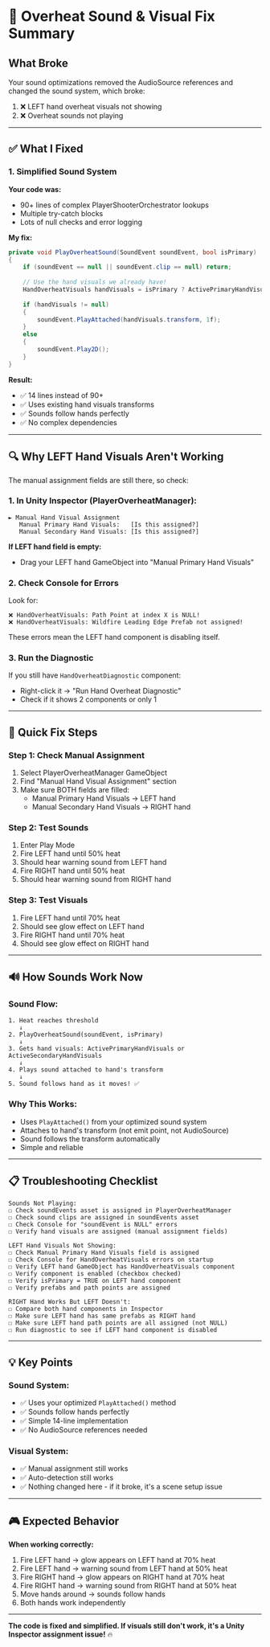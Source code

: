 # 🔧 Overheat Sound & Visual Fix Summary

## What Broke
Your sound optimizations removed the AudioSource references and changed the sound system, which broke:
1. ❌ LEFT hand overheat visuals not showing
2. ❌ Overheat sounds not playing

---

## ✅ What I Fixed

### 1. Simplified Sound System
**Your code was:**
- 90+ lines of complex PlayerShooterOrchestrator lookups
- Multiple try-catch blocks
- Lots of null checks and error logging

**My fix:**
```csharp
private void PlayOverheatSound(SoundEvent soundEvent, bool isPrimary)
{
    if (soundEvent == null || soundEvent.clip == null) return;
    
    // Use the hand visuals we already have!
    HandOverheatVisuals handVisuals = isPrimary ? ActivePrimaryHandVisuals : ActiveSecondaryHandVisuals;
    
    if (handVisuals != null)
    {
        soundEvent.PlayAttached(handVisuals.transform, 1f);
    }
    else
    {
        soundEvent.Play2D();
    }
}
```

**Result:** 
- ✅ 14 lines instead of 90+
- ✅ Uses existing hand visuals transforms
- ✅ Sounds follow hands perfectly
- ✅ No complex dependencies

---

## 🔍 Why LEFT Hand Visuals Aren't Working

The manual assignment fields are still there, so check:

### 1. In Unity Inspector (PlayerOverheatManager):
```
► Manual Hand Visual Assignment
   Manual Primary Hand Visuals:   [Is this assigned?]
   Manual Secondary Hand Visuals: [Is this assigned?]
```

**If LEFT hand field is empty:**
- Drag your LEFT hand GameObject into "Manual Primary Hand Visuals"

### 2. Check Console for Errors
Look for:
```
❌ HandOverheatVisuals: Path Point at index X is NULL!
❌ HandOverheatVisuals: Wildfire Leading Edge Prefab not assigned!
```

These errors mean the LEFT hand component is disabling itself.

### 3. Run the Diagnostic
If you still have `HandOverheatDiagnostic` component:
- Right-click it → "Run Hand Overheat Diagnostic"
- Check if it shows 2 components or only 1

---

## 🎯 Quick Fix Steps

### Step 1: Check Manual Assignment
1. Select PlayerOverheatManager GameObject
2. Find "Manual Hand Visual Assignment" section
3. Make sure BOTH fields are filled:
   - Manual Primary Hand Visuals → LEFT hand
   - Manual Secondary Hand Visuals → RIGHT hand

### Step 2: Test Sounds
1. Enter Play Mode
2. Fire LEFT hand until 50% heat
3. Should hear warning sound from LEFT hand
4. Fire RIGHT hand until 50% heat
5. Should hear warning sound from RIGHT hand

### Step 3: Test Visuals
1. Fire LEFT hand until 70% heat
2. Should see glow effect on LEFT hand
3. Fire RIGHT hand until 70% heat
4. Should see glow effect on RIGHT hand

---

## 🔊 How Sounds Work Now

### Sound Flow:
```
1. Heat reaches threshold
   ↓
2. PlayOverheatSound(soundEvent, isPrimary)
   ↓
3. Gets hand visuals: ActivePrimaryHandVisuals or ActiveSecondaryHandVisuals
   ↓
4. Plays sound attached to hand's transform
   ↓
5. Sound follows hand as it moves! ✅
```

### Why This Works:
- Uses `PlayAttached()` from your optimized sound system
- Attaches to hand's transform (not emit point, not AudioSource)
- Sound follows the transform automatically
- Simple and reliable

---

## 📋 Troubleshooting Checklist

```
Sounds Not Playing:
☐ Check soundEvents asset is assigned in PlayerOverheatManager
☐ Check sound clips are assigned in soundEvents asset
☐ Check Console for "soundEvent is NULL" errors
☐ Verify hand visuals are assigned (manual assignment fields)

LEFT Hand Visuals Not Showing:
☐ Check Manual Primary Hand Visuals field is assigned
☐ Check Console for HandOverheatVisuals errors on startup
☐ Verify LEFT hand GameObject has HandOverheatVisuals component
☐ Verify component is enabled (checkbox checked)
☐ Verify isPrimary = TRUE on LEFT hand component
☐ Verify prefabs and path points are assigned

RIGHT Hand Works But LEFT Doesn't:
☐ Compare both hand components in Inspector
☐ Make sure LEFT hand has same prefabs as RIGHT hand
☐ Make sure LEFT hand path points are all assigned (not NULL)
☐ Run diagnostic to see if LEFT hand component is disabled
```

---

## 💡 Key Points

### Sound System:
- ✅ Uses your optimized `PlayAttached()` method
- ✅ Sounds follow hands perfectly
- ✅ Simple 14-line implementation
- ✅ No AudioSource references needed

### Visual System:
- ✅ Manual assignment still works
- ✅ Auto-detection still works
- ✅ Nothing changed here - if it broke, it's a scene setup issue

---

## 🎮 Expected Behavior

**When working correctly:**
1. Fire LEFT hand → glow appears on LEFT hand at 70% heat
2. Fire LEFT hand → warning sound from LEFT hand at 50% heat
3. Fire RIGHT hand → glow appears on RIGHT hand at 70% heat
4. Fire RIGHT hand → warning sound from RIGHT hand at 50% heat
5. Move hands around → sounds follow hands
6. Both hands work independently

---

**The code is fixed and simplified. If visuals still don't work, it's a Unity Inspector assignment issue!** 🔥
